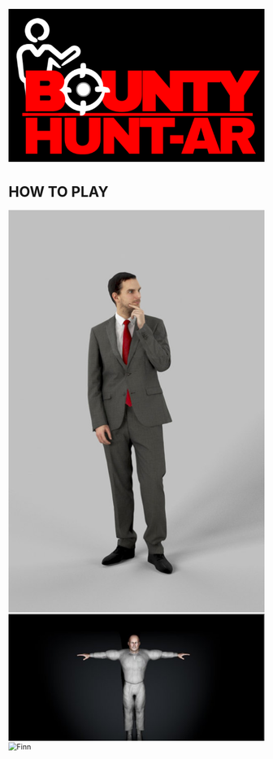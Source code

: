 ![Logo](/js/Images/bountyhuntarlogo.png)

# HOW TO PLAY

![Target](/js/Images/Readme/Target.png)
![Guard](/js/Images/Readme/Guard.png)
![Finn](/js/Images/Readme/Finn.png)